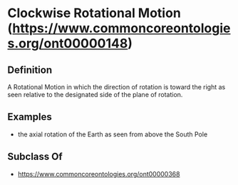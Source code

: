 # Clockwise Rotational Motion (https://www.commoncoreontologies.org/ont00000148)

## Definition
A Rotational Motion in which the direction of rotation is toward the right as seen relative to the designated side of the plane of rotation.

## Examples
- the axial rotation of the Earth as seen from above the South Pole

## Subclass Of
- https://www.commoncoreontologies.org/ont00000368

